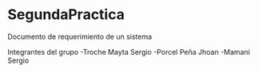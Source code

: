 # SegundaPractica
Documento de requerimiento de un sistema

Integrantes del grupo
-Troche Mayta Sergio
-Porcel Peña Jhoan
-Mamani Sergio
